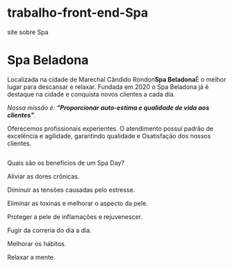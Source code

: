 # trabalho-front-end-Spa
site sobre Spa
<!DOCTYPE html>
<html lang="pt-br">
 <meta charset = "UTF-8"> 
  
<h1>Spa Beladona</h1>

<p> Localizada na cidade de Marechal Cândido Rondon<strong>Spa Beladona</strong>É o melhor lugar para descansar e relaxar.
    Fundada em 2020 o Spa Beladona já é destaque na cidade e conquista novos clientes a cada dia.</p>

<p><em> Nossa missão é: <strong>"Proporcionar auto-estima e qualidade de vida aos clientes"</strong>.</em></p>

<p> Oferecemos profissionais experientes. 
    O atendimento possui padrão de excelência e agilidade, garantindo qualidade e Osatisfação dos nossos clientes.</p>

 <img src="https://solangefreire.com.br/wp-content/uploads/2019/07/2-5-768x493.jpg" alt="">
<p> Quais são os benefícios de um Spa Day?</p>
<p> Aliviar as dores crônicas.</p>
<p> Diminuir as tensões causadas pelo estresse.</p>
<p> Eliminar as toxinas e melhorar o aspecto da pele.</p>
<p> Proteger a pele de inflamações e rejuvenescer.</p>
<p> Fugir da correria do dia a dia.</p>
<p> Melhorar os hábitos.</p>
<p> Relaxar a mente.</p>
</html>
